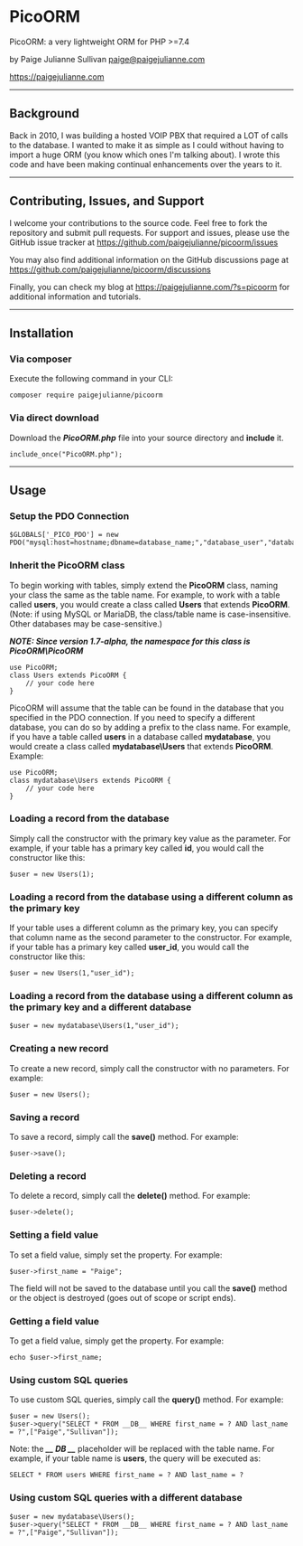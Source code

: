 # PicoORM

PicoORM: a very lightweight ORM for PHP >=7.4

by Paige Julianne Sullivan <paige@paigejulianne.com> 

https://paigejulianne.com

---

## Background

Back in 2010, I was building a hosted VOIP PBX that required a LOT of calls to the database.  I wanted to make
it as simple as I could without having to import a huge ORM (you know which ones I'm talking about).  I wrote this
code and have been making continual enhancements over the years to it.

---


## Contributing, Issues, and Support

I welcome your contributions to the source code.  Feel free to fork the repository and submit pull requests.
For support and issues, please use the GitHub issue tracker at https://github.com/paigejulianne/picoorm/issues

You may also find additional information on the GitHub discussions page at https://github.com/paigejulianne/picoorm/discussions

Finally, you can check my blog at https://paigejulianne.com/?s=picoorm for additional information and tutorials.

---

## Installation

### Via composer

Execute the following command in your CLI:

~~~
composer require paigejulianne/picoorm
~~~

### Via direct download

Download the ***PicoORM.php*** file into your source directory and **include** it.

~~~
include_once("PicoORM.php");
~~~

---

## Usage


### Setup the PDO Connection

~~~
$GLOBALS['_PICO_PDO'] = new PDO("mysql:host=hostname;dbname=database_name;","database_user","database_password");
~~~

### Inherit the PicoORM class

To begin working with tables, simply extend the **PicoORM** class, naming your class the same as the table name. For example, to work with a table called **users**, you would create a class called **Users** that extends **PicoORM**. 
(Note: if using MySQL or MariaDB, the class/table name is case-insensitive.  Other databases may be case-sensitive.)

***NOTE:  Since version 1.7-alpha, the namespace for this class is PicoORM\PicoORM***

~~~
use PicoORM;
class Users extends PicoORM {
    // your code here
}
~~~

PicoORM will assume that the table can be found in the database that you specified in the PDO connection.  If you need to specify a different database, 
you can do so by adding a prefix to the class name.  For example, if you have a table called **users** in a database called **mydatabase**, 
you would create a class called **mydatabase\Users** that extends **PicoORM**.  Example:

~~~
use PicoORM;
class mydatabase\Users extends PicoORM {
    // your code here
}
~~~

### Loading a record from the database

Simply call the constructor with the primary key value as the parameter.  For example, if your table has a primary key called **id**, you would call the constructor like this:

~~~
$user = new Users(1);
~~~

### Loading a record from the database using a different column as the primary key

If your table uses a different column as the primary key, you can specify that column name as the second parameter to the constructor.  For example, if your table has a primary key called **user_id**, you would call the constructor like this:

~~~
$user = new Users(1,"user_id");
~~~

### Loading a record from the database using a different column as the primary key and a different database

~~~
$user = new mydatabase\Users(1,"user_id");
~~~

### Creating a new record

To create a new record, simply call the constructor with no parameters.  For example:

~~~ 
$user = new Users();
~~~

### Saving a record

To save a record, simply call the **save()** method.  For example:

~~~
$user->save();
~~~

### Deleting a record

To delete a record, simply call the **delete()** method.  For example:

~~~
$user->delete();
~~~

### Setting a field value

To set a field value, simply set the property.  For example:

~~~
$user->first_name = "Paige";
~~~

The field will not be saved to the database until you call the **save()** method or the object is destroyed (goes out of scope or script ends).

### Getting a field value

To get a field value, simply get the property.  For example:

~~~
echo $user->first_name;
~~~


### Using custom SQL queries

To use custom SQL queries, simply call the **query()** method.  For example:

~~~
$user = new Users();
$user->query("SELECT * FROM __DB__ WHERE first_name = ? AND last_name = ?",["Paige","Sullivan"]);
~~~

Note:  the ***__ DB __*** placeholder will be replaced with the table name.  For example, if your table name is **users**, the query will be executed as:

~~~
SELECT * FROM users WHERE first_name = ? AND last_name = ?
~~~


### Using custom SQL queries with a different database

~~~
$user = new mydatabase\Users();
$user->query("SELECT * FROM __DB__ WHERE first_name = ? AND last_name = ?",["Paige","Sullivan"]);
~~~

